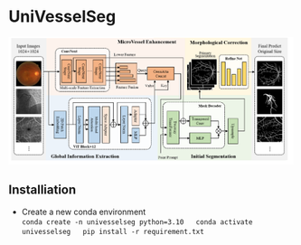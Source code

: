 # UniVesselSeg

![Method](./method.png)

## Installiation

- Create a new conda environment  
`conda create -n univesselseg python=3.10  
conda activate univesselseg  
pip install -r requirement.txt`
